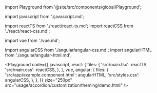 import Playground from '@site/src/components/global/Playground';

import javascript from './javascript.md';

import reactTS from './react/react-ts.md';
import reactCSS from './react/react-css.md';

import vue from './vue.md';

import angularCSS from './angular/angular-css.md';
import angularHTML from './angular/angular-html.md';

<Playground
  code={{
    javascript,
    react: {
      files: {
        'src/main.tsx': reactTS,
        'src/main.css': reactCSS,
      },
    },
    vue,
    angular: {
      files: {
        'src/app/example.component.html': angularHTML,
        'src/styles.css': angularCSS,
      },
    },
  }}
  size="250px"
  src="usage/accordion/customization/theming/demo.html"
/>
